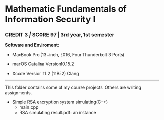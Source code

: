 # Mathematic Fundamentals of Information Security I

### CREDIT 3 *|* SCORE 97 | 3rd year, 1st semester

**Software and Enviroment:** 

- MacBook Pro (13−inch, 2016, Four Thunderbolt 3 Ports)

- macOS Catalina Version10.15.2
- Xcode Version 11.2 (11B52) Clang

***

This folder contains some of my course projects. Others are writing assignments.

- Simple RSA encryption system simulating(C++)
  - main.cpp
  - RSA simulating result.pdf: an instance